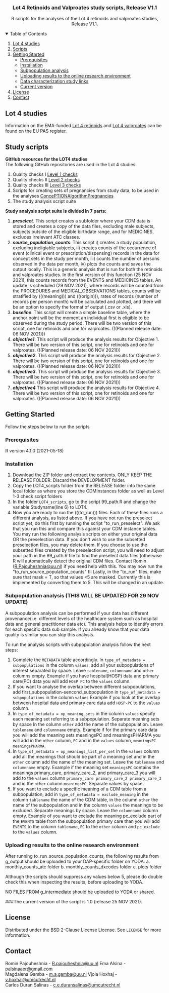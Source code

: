  
 <h3 align="center">Lot 4 Retinoids and Valproates study scripts, Release V1.1</h3>
 <p align="center"> R scripts for the analyses of the Lot 4 retinoids and valproates studies, Release V1.1. </p>
 
<!-- TABLE OF CONTENTS -->
<details open="open">
  <summary>Table of Contents</summary>
  <ol>
    <li>
      <a href="#Lot 4 studies">Lot 4 studies</a>
    </li>
    <li>
      <a href="#Scripts">Scripts</a>
    </li>
    <li>
      <a href="#getting-started">Getting Started</a>
      <ul>
        <li><a href="#prerequisites">Prerequisites</a></li>
        <li><a href="#installation">Installation</a></li>
        <li><a href="#subpopulation">Subpopulation analysis</a></li>
        <li><a href="#uploading">Uploading results to the online research environment</a></li>
        <li><a href="#links">Data characterization study links</a></li> 
        <li><a href="#version">Current version</a></li>
      </ul>
    </li>
    <li><a href="#license">License</a></li>
    <li><a href="#contact">Contact</a></li>
  </ol>
</details>

<!-- Lot 4 studies -->
## Lot 4 studies

Information on the EMA-funded [Lot 4 retinoids](https://www.encepp.eu/encepp/viewResource.htm?id=31096) and [Lot 4 valproates](https://www.encepp.eu/encepp/viewResource.htm?id=36586) can be found on the EU PAS register.

<!-- Scripts -->
## Study scripts

**GitHub resources for the LOT4 studies**      
The following GitHub repositories are used in the Lot 4 studies:
1.	Quality checks I [Level 1 checks](https://github.com/IMI-ConcePTION/Level-1-checks)
2.	Quality checks II [Level 2 checks](https://github.com/IMI-ConcePTION/Level-3-checks)   
3.	Quality checks III [Level 3 checks](https://github.com/IMI-ConcePTION/Level-4-checks) 
4.	Scripts for creating sets of pregnancies from study data, to be used in the analyses [ConcePTIONAlgorithmPregnancies](https://github.com/ARS-toscana/ConcePTIONAlgorithmPregnancies)
5.	The study analysis script suite

**Study analysis script suite is divided in 7 parts:**   

1.	***preselect***. This script creates a subfolder where your CDM data is stored and creates a copy of the data files, excluding male subjects, subjects outside of the eligible birthdate range, and for MEDICINES, excludes irrelevant ATC classes.
2.	***source_population_counts***. This script i) creates a study population, excluding ineligiable subjects, ii) creates counts of the occurrence of event (clinical event or prescription/dispensing) records in the data for concept sets in the study per month, iii) counts the number of persons observed in the data per month, iv) plots the counts and saves the output locally. This is a generic analysis that is run for both the retinoids and valproates studies. In the first version of this function (25 NOV 2021), this counts records from the EVENTS and MEDICINES tables. An update is scheduled (29 NOV 2021), where records will be counted from the PROCEDURES and MEDICAL_OBSERVATIONS tables, counts will be stratified by (((meaning))) and (((origin))), rates of records (number of records per person month) will be calculated and plotted, and there will be an option to specify the format of output (.csv or .xls). 
3.	***baseline***.  This script will create a simple baseline table, where the anchor point will be the moment an individual first is eligible to be observed during the study period. There will be two version of this script, one for retinoids and one for valproates. (((Planned release date: 06 NOV 2021)))
4.	***objective1***. This script will produce the analysis results for Objective 1. There will be two version of this script, one for retinoids and one for valproates. (((Planned release date: 06 NOV 2021)))
5.	***objective2***. This script will produce the analysis results for Objective 2. There will be two version of this script, one for retinoids and one for valproates. (((Planned release date: 06 NOV 2021)))
6.	***objective3***. This script will produce the analysis results for Objective 3. There will be two version of this script, one for retinoids and one for valproates. (((Planned release date: 06 NOV 2021)))
7.	***objective4*** This script will produce the analysis results for Objective 4. There will be two version of this script, one for retinoids and one for valproates. (((Planned release date: 06 NOV 2021)))


<!-- GETTING STARTED -->
## Getting Started

Follow the steps below to run the scripts

### Prerequisites

R version 4.1.0 (2021-05-18)   

### Installation

1. Download the ZIP folder and extract the contents. ONLY KEEP THE RELEASE FOLDER. Discard the DEVELOPMENT folder.  
2. Copy the LOT4_scripts folder from the RELEASE folder into the same local folder as where you store the CDMInstances folder as well as Level 1-3 check script folders  
3. In the folder `LOT4_scripts`, go to the script 99_path.R and change the variable Studyname(line 6) to LOT4.     
4. Now you are ready to run the (((to_run))) files. Each of these files runs a different analysis, as listed above. If you have not run the preselect script yet, do this first by running the script "to_run_preselect". We ask that you run this and compare this against your CDM instance tables. You may run the following analysis scripts on either your original data OR the preselection data. If you don't wish to use the subsetted preselection files, you may delete them. If you choose to use the subsetted files created by the preselection script, you will need to adjust your path in the 99_path.R file to find the preselect data files (otherwise R will automatically detect the original CDM files. Contact Romin (R.Pajouheshnia@uu.nl) if you need help with this.
You may now run the "to_run_source_population_counts" fil
Lastly, in the "to_run" files, make sure that mask = T, so that values <5 are masked. Currently this is implemented by converting them to 5. This will be changed in an update.


### Subpopulation analysis (THIS WILL BE UPDATED FOR 29 NOV UPDATE)

A subpopulation analysis can be performed if your data has different provenance(i.e. different levels of the healthcare system such as hospital data and general practitioner data etc). This analysis helps to identify errors for each specific data sub sample. If you already know that your data quality is similar you can skip this analysis.    

To run the analysis scripts with subpopulation analysis follow the next steps:      
1. Complete the `METADATA` table accordingly. In `type_of_metadata = subpopulations` in the column `values`, add all your subpopulations of interest separated by space. Leave `tablename`, `columnname` and `other` columns empty. Example if you have hospital(HOSP) data and primary care(PC) data you will add `HOSP PC` to the `values` column.     
2. If you want to analyse the overlap between different subpopulations, add first_subpopulation-sencond_subpopulation in `type_of_metadata = subpopulations` in the column `values` Example if you look at the overlap between hospital data and primary care data add `HOSP-PC` to the `values` column.        
3. In `type_of_metadata = op_meaning_sets` in the column `values` specify each meaning set referring to a subpopulation. Separate meaning sets by space In the column `other` add the name of the subpopulation. Leave `tablename` and `columnname` empty. Example if for the primary care data you will add the meaning sets meaningsPC and meaningsPHARMA you will add in the `other` column, `PC` and in the `values` column, `meaningsPC meaningsPHARMA`.      
4. In `type_of_metadata = op_meanings_list_per_set` in the `values` column add all the meanings that should be part of a meaning set and in the `other` column add the name of the meaning set. Leave the `tablename` and `columnname` empty. Example if the meaning set `meaningsPC` contains the meanings primary_care, primary_care_2, and primary_care_3 you will add to the `values` column `primary_care primary_care_2 primary_care_3` and in the `other` column `meaningsPC`. Separate values by space.      
5. If you want to exclude a specific meaning of a CDM table from a subpopulation, add in `type_of_metadata = exclude_meaning` in the column `tablename` the name of the CDM table, in the column `other` the name of the subpopulation and in the column `values` the meanings to be excluded. Separate meanings by space. Leave the `columnname` column empty. Example of you want to exclude the meaning pc_exclude part of the `EVENTS` table from the subpopulation primary care than you will add `EVENTS` to the column `tablename`, `PC` to the `other` column and `pc_exclude` to the `values` column.    


### Uploading results to the online research environment
After running to_run_source_population_counts, the following results from g_output should be uploaded to your DAP-specific folder on YODA:
a.	monthly_counts_atc folder
b.	monthly_counts_dxcodes folder
c.	plots folder

Although the scripts should suppress any values below 5, please do double check this when inspecting the results, before uploading to YODA.

NO FILES FROM g_intermediate should be uploaded to YODA or shared.

###The current version of the script is 1.0 (release 25 NOV 2021).

<!-- LICENSE -->
## License

Distributed under the BSD 2-Clause License License. See `LICENSE` for more information.

<!-- CONTACT -->
## Contact

Romin Pajouheshnia - R.pajouheshnia@uu.nl
Ema Alsina - palsinaaer@gmail.com  
Magdalena Gamba - m.a.gamba@uu.nl
Vjola Hoxhaj - v.hoxhaj@umcutrecht.nl     
Carlos Duran Salinas - c.e.duransalinas@umcutrecht.nl